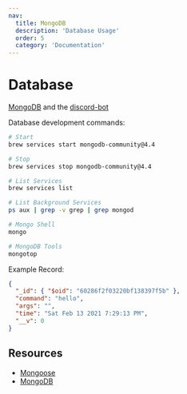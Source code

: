 ```yaml
---
nav:
  title: MongoDB
  description: 'Database Usage'
  order: 5
  category: 'Documentation'
---
```


<!-- markdownlint-disable MD025 -->
<!-- markdownlint-disable MD033 -->
<!-- markdownlint-disable MD030 -->

# Database

[MongoDB](https://mongodb.com/) and the [discord-bot](/)

Database development commands:

<code-block label="Bash" active>

```bash
# Start
brew services start mongodb-community@4.4

# Stop
brew services stop mongodb-community@4.4

# List Services
brew services list

# List Background Services
ps aux | grep -v grep | grep mongod

# Mongo Shell
mongo

# MongoDB Tools
mongotop
```

Example Record:

```json
{
  "_id": { "$oid": "60286f2f03220bf138397f5b" },
  "command": "hello",
  "args": "",
  "time": "Sat Feb 13 2021 7:29:13 PM",
  "__v": 0
}
```

</code-block>

## Resources

- [Mongoose](https://mongoosejs.com/docs/index.html)
- [MongoDB](https://docs.mongodb.com/manual/tutorial/install-mongodb-on-os-x/)
